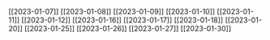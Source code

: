 [[2023-01-07]]
[[2023-01-08]]
[[2023-01-09]]
[[2023-01-10]]
[[2023-01-11]]
[[2023-01-12]]
[[2023-01-16]]
[[2023-01-17]]
[[2023-01-18]]
[[2023-01-20]]
[[2023-01-25]]
[[2023-01-26]]
[[2023-01-27]]
[[2023-01-30]]





